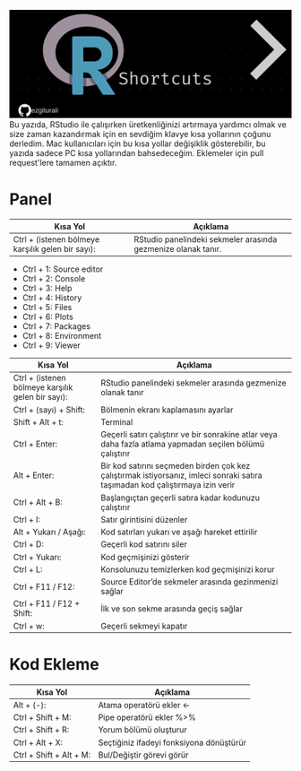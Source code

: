 ![](pack.png)
Bu yazıda, RStudio ile çalışırken üretkenliğinizi artırmaya yardımcı olmak ve size zaman kazandırmak için en sevdiğim klavye kısa yollarının çoğunu derledim. Mac kullanıcıları için bu kısa yollar değişiklik gösterebilir, bu yazıda sadece PC kısa yollarından bahsedeceğim. Eklemeler için pull request'lere tamamen açıktır. 
# Panel
| Kısa Yol | Açıklama |
| ------ | ------ |
| Ctrl + (istenen bölmeye karşılık gelen bir sayı): | RStudio panelindeki sekmeler arasında gezmenize olanak tanır. |
 
- 	Ctrl + 1: Source editor 
-	Ctrl + 2: Console
-	Ctrl + 3: Help
-	Ctrl + 4: History
-	Ctrl + 5: Files
-	Ctrl + 6: Plots
-	Ctrl + 7: Packages
-	Ctrl + 8: Environment
-	Ctrl + 9: Viewer


| Kısa Yol | Açıklama |
| ------ | ------ |
| Ctrl + (istenen bölmeye karşılık gelen bir sayı):  | RStudio panelindeki sekmeler arasında gezmenize olanak tanır |
| Ctrl + (sayı) + Shift:  | Bölmenin ekranı kaplamasını ayarlar |
| Shift + Alt + t: | Terminal |
| Ctrl + Enter: | Geçerli satırı çalıştırır ve bir sonrakine atlar veya daha fazla atlama yapmadan seçilen bölümü çalıştırır |
| Alt + Enter: | Bir kod satırını seçmeden birden çok kez çalıştırmak istiyorsanız, imleci sonraki satıra taşımadan kod çalıştırmaya izin verir |
| Ctrl + Alt + B:  | Başlangıçtan geçerli satıra kadar kodunuzu çalıştırır |
| Ctrl + I:  | Satır girintisini düzenler |
| Alt + Yukarı / Aşağı: | Kod satırları yukarı ve aşağı hareket ettirilir |
| Ctrl + D: | Geçerli kod satırını siler |
| Ctrl + Yukarı: | Kod geçmişinizi gösterir |
| Ctrl + L: | Konsolunuzu temizlerken kod geçmişinizi korur|
| Ctrl + F11 / F12: | Source Editor’de sekmeler arasında gezinmenizi sağlar |
| Ctrl + F11 / F12 + Shift: |  İlk ve son sekme arasında geçiş sağlar |
| Ctrl + w: | Geçerli sekmeyi kapatır |
# Kod Ekleme
| Kısa Yol | Açıklama |
| ------ | ------ |
| Alt + (-): | Atama operatörü ekler <- |
| Ctrl + Shift + M:  | Pipe operatörü ekler %>% |
| Ctrl + Shift + R:  | Yorum bölümü oluşturur |
| Ctrl + Alt + X:  | Seçtiğiniz ifadeyi fonksiyona dönüştürür |
| Ctrl + Shift + Alt + M: | Bul/Değiştir görevi görür |
